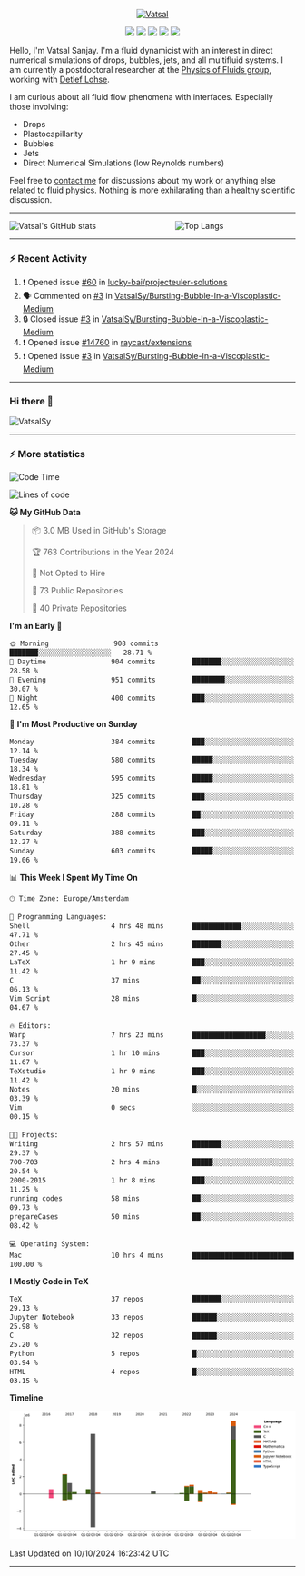 <center>

[<img alt="Vatsal" width="200px" src="https://www.dropbox.com/s/dxyybgtblo8er6h/Logo_Vatsal_Vector.png?raw=1">](https://www.vatsalsanjay.com)

[<img src="https://img.shields.io/badge/googlescholar-4285F4?&style=for-the-badge&logo=googlescholar&logoColor=white">](https://scholar.google.com/citations?hl=en&user=67aQviYAAAAJ)
[<img src="https://img.shields.io/static/v1.svg?&style=for-the-badge&logo=ResearchGate&label=&message=ResearchGate&logoColor=white&color=green">](https://www.researchgate.net/profile/Vatsal-Sanjay-2)
[<img src="https://img.shields.io/badge/twitter-1DA1F2?&style=for-the-badge&logo=twitter&logoColor=white">](https://twitter.com/VatsalSanjay)
[<img src="https://img.shields.io/badge/linkedin-0A66C2?&style=for-the-badge&logo=linkedin">](https://www.linkedin.com/in/vatsalsanjay/)
[<img src="https://img.shields.io/badge/orcid-A6CE39?&style=for-the-badge&logo=orcid&logoColor=white">](https://orcid.org/0000-0002-4293-6099)

</center>

Hello, I'm Vatsal Sanjay. I'm a fluid dynamicist with an interest in direct numerical simulations of drops, bubbles, jets, and all multifluid systems. I am currently a postdoctoral researcher at the [Physics of Fluids group](https://pof.tnw.utwente.nl), working with [Detlef Lohse](https://en.wikipedia.org/wiki/Detlef_Lohse). 

I am curious about all fluid flow phenomena with interfaces. Especially those involving:

- Drops
- Plastocapillarity
- Bubbles
- Jets
- Direct Numerical Simulations (low Reynolds numbers)

Feel free to [contact me](mailto:contact@vatsalsanjay.com) for discussions about my work or anything else related to fluid physics. Nothing is more exhilarating than a healthy scientific discussion.

<!-- ![Vatsal's GitHub stats](https://github-readme-stats-xi-wine-74.vercel.app/api?username=VatsalSy&show_icons=true&theme=vision-friendly-dark)

![Top Langs](https://github-readme-stats-xi-wine-74.vercel.app/api/top-langs/?username=VatsalSy&layout=compact&theme=vision-friendly-dark) -->

---
<div style="display: flex; justify-content: space-between;">
    <img src="https://github-readme-stats-xi-wine-74.vercel.app/api?username=VatsalSy&show_icons=true&theme=vision-friendly-dark" alt="Vatsal's GitHub stats" style="width: 55%;">
    <img src="https://github-readme-stats-xi-wine-74.vercel.app/api/top-langs/?username=VatsalSy&layout=compact&theme=vision-friendly-dark" alt="Top Langs" style="width: 42%;">
</div>

---

### :zap: Recent Activity

<!--START_SECTION:activity-->
1. ❗ Opened issue [#60](https://github.com/lucky-bai/projecteuler-solutions/issues/60) in [lucky-bai/projecteuler-solutions](https://github.com/lucky-bai/projecteuler-solutions)
2. 🗣 Commented on [#3](https://github.com/VatsalSy/Bursting-Bubble-In-a-Viscoplastic-Medium/issues/3#issuecomment-2388434835) in [VatsalSy/Bursting-Bubble-In-a-Viscoplastic-Medium](https://github.com/VatsalSy/Bursting-Bubble-In-a-Viscoplastic-Medium)
3. 🔒 Closed issue [#3](https://github.com/VatsalSy/Bursting-Bubble-In-a-Viscoplastic-Medium/issues/3) in [VatsalSy/Bursting-Bubble-In-a-Viscoplastic-Medium](https://github.com/VatsalSy/Bursting-Bubble-In-a-Viscoplastic-Medium)
4. ❗ Opened issue [#14760](https://github.com/raycast/extensions/issues/14760) in [raycast/extensions](https://github.com/raycast/extensions)
5. ❗ Opened issue [#3](https://github.com/VatsalSy/Bursting-Bubble-In-a-Viscoplastic-Medium/issues/3) in [VatsalSy/Bursting-Bubble-In-a-Viscoplastic-Medium](https://github.com/VatsalSy/Bursting-Bubble-In-a-Viscoplastic-Medium)
<!--END_SECTION:activity-->
---

### Hi there 👋
<p align="left"> <img src="https://komarev.com/ghpvc/?username=VatsalSy&label=Profile%20views&color=orange&style=for-the-badge" alt="VatsalSy" /> </p>

---
### :zap: More statistics

<!--START_SECTION:waka-->
![Code Time](http://img.shields.io/badge/Code%20Time-379%20hrs%2015%20mins-blue)

![Lines of code](https://img.shields.io/badge/From%20Hello%20World%20I%27ve%20Written-24.0%20million%20lines%20of%20code-blue)

**🐱 My GitHub Data** 

> 📦 3.0 MB Used in GitHub's Storage 
 > 
> 🏆 763 Contributions in the Year 2024
 > 
> 🚫 Not Opted to Hire
 > 
> 📜 73 Public Repositories 
 > 
> 🔑 40 Private Repositories 
 > 
**I'm an Early 🐤** 

```text
🌞 Morning                908 commits         ███████░░░░░░░░░░░░░░░░░░   28.71 % 
🌆 Daytime                904 commits         ███████░░░░░░░░░░░░░░░░░░   28.58 % 
🌃 Evening                951 commits         ████████░░░░░░░░░░░░░░░░░   30.07 % 
🌙 Night                  400 commits         ███░░░░░░░░░░░░░░░░░░░░░░   12.65 % 
```
📅 **I'm Most Productive on Sunday** 

```text
Monday                   384 commits         ███░░░░░░░░░░░░░░░░░░░░░░   12.14 % 
Tuesday                  580 commits         █████░░░░░░░░░░░░░░░░░░░░   18.34 % 
Wednesday                595 commits         █████░░░░░░░░░░░░░░░░░░░░   18.81 % 
Thursday                 325 commits         ███░░░░░░░░░░░░░░░░░░░░░░   10.28 % 
Friday                   288 commits         ██░░░░░░░░░░░░░░░░░░░░░░░   09.11 % 
Saturday                 388 commits         ███░░░░░░░░░░░░░░░░░░░░░░   12.27 % 
Sunday                   603 commits         █████░░░░░░░░░░░░░░░░░░░░   19.06 % 
```


📊 **This Week I Spent My Time On** 

```text
🕑︎ Time Zone: Europe/Amsterdam

💬 Programming Languages: 
Shell                    4 hrs 48 mins       ████████████░░░░░░░░░░░░░   47.71 % 
Other                    2 hrs 45 mins       ███████░░░░░░░░░░░░░░░░░░   27.45 % 
LaTeX                    1 hr 9 mins         ███░░░░░░░░░░░░░░░░░░░░░░   11.42 % 
C                        37 mins             ██░░░░░░░░░░░░░░░░░░░░░░░   06.13 % 
Vim Script               28 mins             █░░░░░░░░░░░░░░░░░░░░░░░░   04.67 % 

🔥 Editors: 
Warp                     7 hrs 23 mins       ██████████████████░░░░░░░   73.37 % 
Cursor                   1 hr 10 mins        ███░░░░░░░░░░░░░░░░░░░░░░   11.67 % 
TeXstudio                1 hr 9 mins         ███░░░░░░░░░░░░░░░░░░░░░░   11.42 % 
Notes                    20 mins             █░░░░░░░░░░░░░░░░░░░░░░░░   03.39 % 
Vim                      0 secs              ░░░░░░░░░░░░░░░░░░░░░░░░░   00.15 % 

🐱‍💻 Projects: 
Writing                  2 hrs 57 mins       ███████░░░░░░░░░░░░░░░░░░   29.37 % 
700-703                  2 hrs 4 mins        █████░░░░░░░░░░░░░░░░░░░░   20.54 % 
2000-2015                1 hr 8 mins         ███░░░░░░░░░░░░░░░░░░░░░░   11.25 % 
running codes            58 mins             ██░░░░░░░░░░░░░░░░░░░░░░░   09.73 % 
prepareCases             50 mins             ██░░░░░░░░░░░░░░░░░░░░░░░   08.42 % 

💻 Operating System: 
Mac                      10 hrs 4 mins       █████████████████████████   100.00 % 
```

**I Mostly Code in TeX** 

```text
TeX                      37 repos            ███████░░░░░░░░░░░░░░░░░░   29.13 % 
Jupyter Notebook         33 repos            ██████░░░░░░░░░░░░░░░░░░░   25.98 % 
C                        32 repos            ██████░░░░░░░░░░░░░░░░░░░   25.20 % 
Python                   5 repos             █░░░░░░░░░░░░░░░░░░░░░░░░   03.94 % 
HTML                     4 repos             █░░░░░░░░░░░░░░░░░░░░░░░░   03.15 % 
```



**Timeline**

![Lines of Code chart](https://raw.githubusercontent.com/VatsalSy/VatsalSy/main/assets/bar_graph.png)


 Last Updated on 10/10/2024 16:23:42 UTC
<!--END_SECTION:waka-->
---

